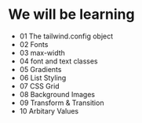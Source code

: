 # We will be learning
- 01 The tailwind.config object
- 02 Fonts
- 03 max-width
- 04 font and text classes
- 05 Gradients
- 06 List Styling
- 07 CSS Grid
- 08 Background Images
- 09 Transform & Transition
- 10 Arbitary Values